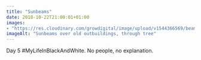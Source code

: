 ```yaml
---
title: "Sunbeams"
date: 2018-10-22T21:00:01+01:00
images: 
- "https://res.cloudinary.com/growdigital/image/upload/v1544366569/beams-43595839650.jpg"
imageAlt: "Sunbeams over old outbuildings, through tree"
---
```


Day 5 #MyLifeInBlackAndWhite. No people, no explanation.

